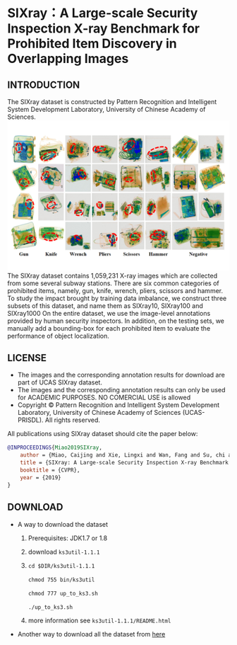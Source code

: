 # SIXray：A Large-scale Security Inspection X-ray Benchmark for  Prohibited Item Discovery in Overlapping Images
## INTRODUCTION
The SIXray dataset is constructed by Pattern Recognition and Intelligent System Development Laboratory, University of Chinese Academy of Sciences.
![Illustration](image.png)
The SIXray dataset contains 1,059,231 X-ray images which are collected from some several subway stations. There are six common categories of prohibited items, namely, gun, knife, wrench, pliers, scissors and hammer.
To study the impact brought by training data imbalance, we construct three subsets of this dataset, and name them as SIXray10, SIXray100 and SIXray1000
On the entire dataset, we use the image-level annotations provided by human security inspectors. In addition, on the testing sets, we manually add a bounding-box for each prohibited item to evaluate the performance of object localization.
## LICENSE
*  The images and the corresponding annotation results for download are part of UCAS SIXray dataset.
* The images and the corresponding annotation results can only be used for ACADEMIC PURPOSES. NO COMERCIAL USE is allowed
*  Copyright © Pattern Recognition and Intelligent System Development Laboratory, University of Chinese Academy of Sciences (UCAS-PRISDL). All rights reserved.

All publications using SIXray dataset should cite the paper below:

```bibtex
@INPROCEEDINGS{Miao2019SIXray,
    author = {Miao, Caijing and Xie, Lingxi and Wan, Fang and Su, chi and Liu, Hongye and Jiao, jianbin and Ye, Qixiang },
    title = {SIXray: A Large-scale Security Inspection X-ray Benchmark for Prohibited Item Discovery in Overlapping Images},
    booktitle = {CVPR},
    year = {2019}
}
```

## DOWNLOAD
* A way to download the dataset
  1. Prerequisites:  JDK1.7 or 1.8
  2. download `ks3util-1.1.1`
  3.   `cd $DIR/ks3util-1.1.1`
  
        `chmod 755 bin/ks3util`
        
        `chmod 777 up_to_ks3.sh`
        
         `./up_to_ks3.sh `
  4. more information see `ks3util-1.1.1/README.html`

* Another way to download all the dataset from [here](https://pan.baidu.com/s/1zSbpapRURc9Uzjl-1ZWI_w)


